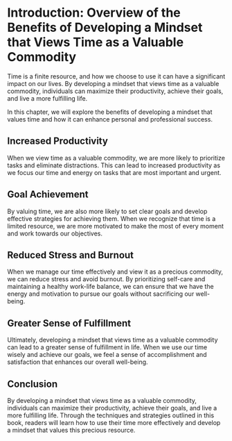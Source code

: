 Introduction: Overview of the Benefits of Developing a Mindset that Views Time as a Valuable Commodity
======================================================================================================

Time is a finite resource, and how we choose to use it can have a significant impact on our lives. By developing a mindset that views time as a valuable commodity, individuals can maximize their productivity, achieve their goals, and live a more fulfilling life.

In this chapter, we will explore the benefits of developing a mindset that values time and how it can enhance personal and professional success.

Increased Productivity
----------------------

When we view time as a valuable commodity, we are more likely to prioritize tasks and eliminate distractions. This can lead to increased productivity as we focus our time and energy on tasks that are most important and urgent.

Goal Achievement
----------------

By valuing time, we are also more likely to set clear goals and develop effective strategies for achieving them. When we recognize that time is a limited resource, we are more motivated to make the most of every moment and work towards our objectives.

Reduced Stress and Burnout
--------------------------

When we manage our time effectively and view it as a precious commodity, we can reduce stress and avoid burnout. By prioritizing self-care and maintaining a healthy work-life balance, we can ensure that we have the energy and motivation to pursue our goals without sacrificing our well-being.

Greater Sense of Fulfillment
----------------------------

Ultimately, developing a mindset that views time as a valuable commodity can lead to a greater sense of fulfillment in life. When we use our time wisely and achieve our goals, we feel a sense of accomplishment and satisfaction that enhances our overall well-being.

Conclusion
----------

By developing a mindset that views time as a valuable commodity, individuals can maximize their productivity, achieve their goals, and live a more fulfilling life. Through the techniques and strategies outlined in this book, readers will learn how to use their time more effectively and develop a mindset that values this precious resource.
